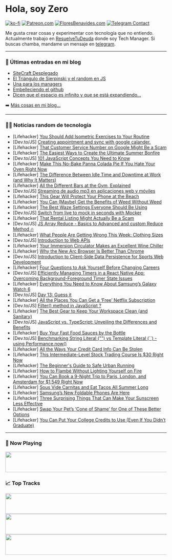 # Hola, soy Zero

[![ko-fi](https://ko-fi.com/img/githubbutton_sm.svg)](https://ko-fi.com/J3J4N0LUK)
[![Patreon.com](https://img.shields.io/endpoint.svg?url=https%3A%2F%2Fshieldsio-patreon.vercel.app%2Fapi%3Fusername%3Dzerodragon%26type%3Dpatrons&style=for-the-badge)](https://patreon.com/zerodragon)
[![FloresBenavides.com](https://img.shields.io/website?down_message=oops&label=MiBlog&style=for-the-badge&up_message=online&url=https%3A%2F%2Ffloresbenavides.com)](https://floresbenavides.com)
[![Telegram Contact](https://img.shields.io/badge/escr%C3%ADbeme-ZeroDragon-%2326A5E4?style=for-the-badge&logo=telegram)](https://t.me/zerodragon)

Me gusta crear cosas y experimentar con tecnología que no entiendo.
Actualmente trabajo en [ResuelveTuDeuda](http://github.com/resuelve) donde soy Tech Manager.
Si buscas chamba, mandame un mensaje en [telegram](https://t.me/zerodragon).

---

### 📕 Últimas entradas en mi blog
<!-- BLOG-POST-LIST:START -->
- [SiteCraft Desplegado](https://floresbenavides.com/sitecraft-desplegado/)
- [El Triángulo de Sierpinski y el random en JS](https://floresbenavides.com/el-triangulo-de-sierpinski-y-el-random-en-js/)
- [Una para los managers](https://floresbenavides.com/una-para-los-managers/)
- [Embelleciendo el github](https://floresbenavides.com/embelleciendo-el-github/)
- [Dicen que el espacio es infinito y que se está expandiendo…](https://floresbenavides.com/dicen-que-el-espacio-es-infinito-y-que-se-esta-expandiendo/)
<!-- BLOG-POST-LIST:END -->

➡️ [Más cosas en mi blog...](https://floresbenavides.com)

---

### 👨‍💻 Noticias random de tecnología
<!-- TECH-POSTS:START -->
- [Lifehacker] [You Should Add Isometric Exercises to Your Routine](https://lifehacker.com/you-should-add-isometric-exercises-to-your-routine-1850683443)
- [Dev.to/JS] [Creating appointment and sync with google calander.](https://dev.to/moinakh22885547/creating-appointment-and-sync-with-google-calander-1npn)
- [Lifehacker] [That Customer Service Number on Google Might Be a Scam](https://lifehacker.com/that-customer-service-number-on-google-might-be-a-scam-1850680896)
- [Lifehacker] [The Easiest Ways to Create the Ultimate Summer Bonfire](https://lifehacker.com/how-to-have-the-best-bonfire-of-the-summer-1797041818)
- [Dev.to/JS] [101 JavaScript Concepts You Need to Know](https://dev.to/in/101-javascript-concepts-you-need-to-know-59h8)
- [Lifehacker] [Make This No-Bake Panna Colada Pie If You Hate Your Oven Right Now](https://lifehacker.com/make-this-no-bake-panna-colada-pie-if-you-hate-your-ove-1850683151)
- [Lifehacker] [The Difference Between Idle Time and Downtime at Work &lpar;and Why It Matters&rpar;](https://lifehacker.com/the-difference-between-idle-time-and-downtime-at-work-1850682482)
- [Lifehacker] [All the Different Bars at the Gym, Explained](https://lifehacker.com/all-the-different-bars-at-the-gym-explained-1839810094)
- [Dev.to/JS] [Streaming de audio mp3 en aplicaciones web y móviles](https://dev.to/tognola/streaming-de-audio-mp3-en-aplicaciones-web-y-moviles-4eof)
- [Lifehacker] [This Gear Will Protect Your Phone at the Beach](https://lifehacker.com/this-gear-will-protect-your-phone-at-the-beach-1850680623)
- [Lifehacker] [You Can &lpar;Maybe&rpar; Get the Benefits of Weed Without Weed](https://lifehacker.com/you-can-maybe-get-the-benefits-of-weed-without-weed-1850676489)
- [Lifehacker] [The Best Waze Settings Everyone Should Be Using](https://lifehacker.com/11-wonderful-waze-settings-everyone-should-be-using-1847545764)
- [Dev.to/JS] [Switch from live to mock in seconds with Mocker](https://dev.to/skyrampmia/switch-from-live-to-mock-in-seconds-with-mocker-5a3l)
- [Lifehacker] [That Rental Listing Might Actually Be a Scam](https://lifehacker.com/that-rental-listing-might-actually-be-a-scam-1850675854)
- [Dev.to/JS] [JS Array Reduce - Basics to Advanced and custom Reduce Method 🔥](https://dev.to/rakshitmaini/array-reduce-basics-to-advanced-and-custom-reduce-2gnj)
- [Lifehacker] [What People Are Getting Wrong This Week: Clothing Sizes](https://lifehacker.com/you-don-t-know-what-size-clothing-you-wear-1850680821)
- [Dev.to/JS] [Introduction to Web APIs](https://dev.to/mmnldm/introduction-to-web-apis-5d6m)
- [Lifehacker] [Your Immersion Circulator Makes an Excellent Wine Chiller](https://lifehacker.com/your-immersion-circulator-is-also-an-excellent-wine-chi-1793393265)
- [Lifehacker] [Why the New Arc Browser Is Better Than Chrome](https://lifehacker.com/why-the-new-arc-browser-is-better-than-chrome-1850681545)
- [Dev.to/JS] [Introduction to Client-Side Data Persistence for Sports Web Development](https://dev.to/jacknorman235/introduction-to-client-side-data-persistence-for-sports-web-development-4n2)
- [Lifehacker] [Four Questions to Ask Yourself Before Changing Careers](https://lifehacker.com/four-questions-to-ask-yourself-before-changing-careers-1850679687)
- [Dev.to/JS] [Efficiently Managing Timers in a React Native App: Overcoming Background-Foreground Timer State Issues](https://dev.to/shivampawar/efficiently-managing-timers-in-a-react-native-app-overcoming-background-foreground-timer-state-issues-map)
- [Lifehacker] [Everything You Need to Know About Samsung’s Galaxy Watch 6](https://lifehacker.com/everything-you-need-to-know-about-samsung-s-galaxy-watc-1850680274)
- [Dev.to/JS] [Day 13: Guess it](https://dev.to/dhrn/day-12-guess-it-1gfa)
- [Lifehacker] [All the Places You Can Get a ‘Free’ Netflix Subscription](https://lifehacker.com/all-the-places-you-can-get-a-free-netflix-subscriptio-1850680291)
- [Dev.to/JS] [Filter&lpar;&rpar; method in JavaScript ?](https://dev.to/diwakarkashyap/filter-method-in-javascript--20ha)
- [Lifehacker] [The Best Gear to Keep Your Workspace Clean &lpar;and Sanitary&rpar;](https://lifehacker.com/the-best-gear-to-keep-your-workspace-clean-and-sanitar-1850679601)
- [Dev.to/JS] [JavaScript vs. TypeScript: Unveiling the Differences and Benefits](https://dev.to/idurar/javascript-vs-typescript-unveiling-the-differences-and-benefits-1c6c)
- [Lifehacker] [Buy Your Fast Food Sauces by the Bottle](https://lifehacker.com/buy-your-fast-food-sauces-by-the-bottle-1850675993)
- [Dev.to/JS] [Benchmarking String Literal &lpar;&quot;&quot;&rpar; vs Template Literal &lpar;``&rpar; - using Performance.now&lpar;&rpar;](https://dev.to/maafaishal/benchmarking-string-literal-vs-template-literal-using-performancenow-49gh)
- [Lifehacker] [All the Ways Your Credit Card Info Can Be Stolen](https://lifehacker.com/all-the-ways-your-credit-card-info-can-be-stolen-1850678829)
- [Lifehacker] [This Intermediate-Level Stock Trading Course Is $30 Right Now](https://lifehacker.com/this-intermediate-level-stock-trading-course-is-30-rig-1850665770)
- [Lifehacker] [The Beginner&#39;s Guide to Safe Urban Running](https://lifehacker.com/the-beginners-guide-to-safe-urban-running-1727699007)
- [Lifehacker] [How to Flambé Without Lighting Yourself on Fire](https://lifehacker.com/how-to-flambe-without-lighting-yourself-on-fire-1850679351)
- [Lifehacker] [You Can Book a 9-Night Trip to Paris, London, and Amsterdam for $1,549 Right Now](https://lifehacker.com/you-can-book-a-9-night-trip-to-paris-london-and-amste-1850679283)
- [Lifehacker] [Sous Vide Carnitas and Eat Tacos All Summer Long](https://lifehacker.com/sous-vide-carnitas-and-eat-tacos-all-summer-long-1825761771)
- [Lifehacker] [Samsung’s New Foldable Phones Are Here](https://lifehacker.com/samsung-s-new-foldable-phones-are-here-1850678999)
- [Lifehacker] [Three Surprising Things That Can Make Your Sunscreen Less Effective](https://lifehacker.com/surprising-things-that-can-make-your-sunscreen-less-eff-1850679210)
- [Lifehacker] [Swap Your Pet’s ‘Cone of Shame’ for One of These Better Options](https://lifehacker.com/put-a-onesie-on-your-pet-instead-of-the-cone-of-shame-1844135226)
- [Lifehacker] [You Can Put Your College Credits to Use &lpar;Even If You Didn’t Graduate&rpar;](https://lifehacker.com/you-can-put-your-college-credits-to-use-even-if-you-di-1850678428)<!-- TECH-POSTS:END -->

---

### 🎵 Now Playing
<a href="https://spotify-now-playing-dun.vercel.app/now-playing?open"><img src="https://spotify-now-playing-dun.vercel.app/now-playing" width="540" height="64"></a>

### 📈 Top Tracks
<a href="https://spotify-now-playing-dun.vercel.app/top-tracks?i=1&open"><img src="https://spotify-now-playing-dun.vercel.app/top-tracks?i=1" width="540" height="64"></a>
<a href="https://spotify-now-playing-dun.vercel.app/top-tracks?i=2&open"><img src="https://spotify-now-playing-dun.vercel.app/top-tracks?i=2" width="540" height="64"></a>
<a href="https://spotify-now-playing-dun.vercel.app/top-tracks?i=3&open"><img src="https://spotify-now-playing-dun.vercel.app/top-tracks?i=3" width="540" height="64"></a>
